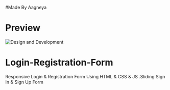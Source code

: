 #Made By Aagneya
# Preview
![Design and Development](https://github.com/JunaidShamnad/SignIn-SignUp-Form/blob/main/img/Login%20%26%20Registration%20Form.png)

# Login-Registration-Form
Responsive Login &amp; Registration Form Using HTML &amp; CSS &amp; JS .Sliding Sign In &amp; Sign Up Form
